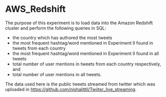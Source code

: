 # AWS_Redshift
The purpose of this experiment is to load data into the Amazon Redshift cluster and perform the following queries in SQL:
- the country which has authored the most tweets
- the most frequent hashtag/word mentioned in Experiment II found in tweets from each country
- the most frequent hashtag/word mentioned in Experiment II found in all tweets
- total number of user mentions in tweets from each country respectively, and 
- total number of user mentions in all tweets.

The data used here is the public tweets streamed from twitter which was uploaded in https://github.com/nishalittil/Twiiter_live_streaming.
